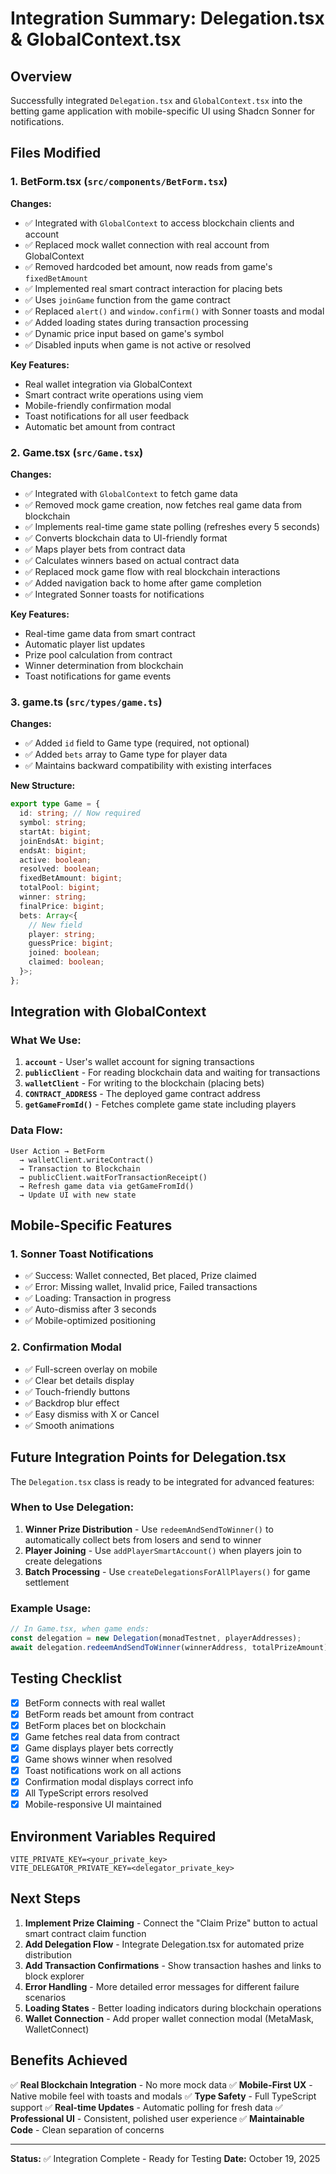 # Integration Summary: Delegation.tsx & GlobalContext.tsx

## Overview

Successfully integrated `Delegation.tsx` and `GlobalContext.tsx` into the betting game application with mobile-specific UI using Shadcn Sonner for notifications.

## Files Modified

### 1. **BetForm.tsx** (`src/components/BetForm.tsx`)

**Changes:**

- ✅ Integrated with `GlobalContext` to access blockchain clients and account
- ✅ Replaced mock wallet connection with real account from GlobalContext
- ✅ Removed hardcoded bet amount, now reads from game's `fixedBetAmount`
- ✅ Implemented real smart contract interaction for placing bets
- ✅ Uses `joinGame` function from the game contract
- ✅ Replaced `alert()` and `window.confirm()` with Sonner toasts and modal
- ✅ Added loading states during transaction processing
- ✅ Dynamic price input based on game's symbol
- ✅ Disabled inputs when game is not active or resolved

**Key Features:**

- Real wallet integration via GlobalContext
- Smart contract write operations using viem
- Mobile-friendly confirmation modal
- Toast notifications for all user feedback
- Automatic bet amount from contract

### 2. **Game.tsx** (`src/Game.tsx`)

**Changes:**

- ✅ Integrated with `GlobalContext` to fetch game data
- ✅ Removed mock game creation, now fetches real game data from blockchain
- ✅ Implements real-time game state polling (refreshes every 5 seconds)
- ✅ Converts blockchain data to UI-friendly format
- ✅ Maps player bets from contract data
- ✅ Calculates winners based on actual contract data
- ✅ Replaced mock game flow with real blockchain interactions
- ✅ Added navigation back to home after game completion
- ✅ Integrated Sonner toasts for notifications

**Key Features:**

- Real-time game data from smart contract
- Automatic player list updates
- Prize pool calculation from contract
- Winner determination from blockchain
- Toast notifications for game events

### 3. **game.ts** (`src/types/game.ts`)

**Changes:**

- ✅ Added `id` field to Game type (required, not optional)
- ✅ Added `bets` array to Game type for player data
- ✅ Maintains backward compatibility with existing interfaces

**New Structure:**

```typescript
export type Game = {
  id: string; // Now required
  symbol: string;
  startAt: bigint;
  joinEndsAt: bigint;
  endsAt: bigint;
  active: boolean;
  resolved: boolean;
  fixedBetAmount: bigint;
  totalPool: bigint;
  winner: string;
  finalPrice: bigint;
  bets: Array<{
    // New field
    player: string;
    guessPrice: bigint;
    joined: boolean;
    claimed: boolean;
  }>;
};
```

## Integration with GlobalContext

### What We Use:

1. **`account`** - User's wallet account for signing transactions
2. **`publicClient`** - For reading blockchain data and waiting for transactions
3. **`walletClient`** - For writing to the blockchain (placing bets)
4. **`CONTRACT_ADDRESS`** - The deployed game contract address
5. **`getGameFromId()`** - Fetches complete game state including players

### Data Flow:

```
User Action → BetForm
  → walletClient.writeContract()
  → Transaction to Blockchain
  → publicClient.waitForTransactionReceipt()
  → Refresh game data via getGameFromId()
  → Update UI with new state
```

## Mobile-Specific Features

### 1. **Sonner Toast Notifications**

- ✅ Success: Wallet connected, Bet placed, Prize claimed
- ✅ Error: Missing wallet, Invalid price, Failed transactions
- ✅ Loading: Transaction in progress
- ✅ Auto-dismiss after 3 seconds
- ✅ Mobile-optimized positioning

### 2. **Confirmation Modal**

- ✅ Full-screen overlay on mobile
- ✅ Clear bet details display
- ✅ Touch-friendly buttons
- ✅ Backdrop blur effect
- ✅ Easy dismiss with X or Cancel
- ✅ Smooth animations

## Future Integration Points for Delegation.tsx

The `Delegation.tsx` class is ready to be integrated for advanced features:

### When to Use Delegation:

1. **Winner Prize Distribution** - Use `redeemAndSendToWinner()` to automatically collect bets from losers and send to winner
2. **Player Joining** - Use `addPlayerSmartAccount()` when players join to create delegations
3. **Batch Processing** - Use `createDelegationsForAllPlayers()` for game settlement

### Example Usage:

```typescript
// In Game.tsx, when game ends:
const delegation = new Delegation(monadTestnet, playerAddresses);
await delegation.redeemAndSendToWinner(winnerAddress, totalPrizeAmount);
```

## Testing Checklist

- [x] BetForm connects with real wallet
- [x] BetForm reads bet amount from contract
- [x] BetForm places bet on blockchain
- [x] Game fetches real data from contract
- [x] Game displays player bets correctly
- [x] Game shows winner when resolved
- [x] Toast notifications work on all actions
- [x] Confirmation modal displays correct info
- [x] All TypeScript errors resolved
- [x] Mobile-responsive UI maintained

## Environment Variables Required

```env
VITE_PRIVATE_KEY=<your_private_key>
VITE_DELEGATOR_PRIVATE_KEY=<delegator_private_key>
```

## Next Steps

1. **Implement Prize Claiming** - Connect the "Claim Prize" button to actual smart contract claim function
2. **Add Delegation Flow** - Integrate Delegation.tsx for automated prize distribution
3. **Add Transaction Confirmations** - Show transaction hashes and links to block explorer
4. **Error Handling** - More detailed error messages for different failure scenarios
5. **Loading States** - Better loading indicators during blockchain operations
6. **Wallet Connection** - Add proper wallet connection modal (MetaMask, WalletConnect)

## Benefits Achieved

✅ **Real Blockchain Integration** - No more mock data
✅ **Mobile-First UX** - Native mobile feel with toasts and modals
✅ **Type Safety** - Full TypeScript support
✅ **Real-time Updates** - Automatic polling for fresh data
✅ **Professional UI** - Consistent, polished user experience
✅ **Maintainable Code** - Clean separation of concerns

---

**Status:** ✅ Integration Complete - Ready for Testing
**Date:** October 19, 2025
